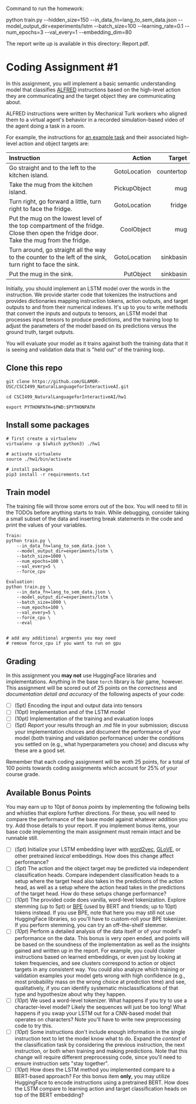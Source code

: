 Command to run the homework:

python train.py --hidden_size=150 --in_data_fn=lang_to_sem_data.json --model_output_dir=experiments/lstm --batch_size=100 --learning_rate=0.1 --num_epochs=3 --val_every=1 --embedding_dim=80

The report write up is available in this directory: Report.pdf.






# Coding Assignment #1

In this assignment, you will implement a basic semantic understanding model that classifies [ALFRED](https://askforalfred.com/) instructions based on the high-level action they are communicating and the target object they are communicating about.

ALFRED instructions were written by Mechanical Turk workers who aligned them to a virtual agent's behavior in a recorded simulation-based video of the agent doing a task in a room.

For example, the instructions for [an example task](https://askforalfred.com/?vid=8781) and their associated high-level action and object targets are:

| Instruction                                                                                                                          | Action       | Target     |
| :----------------------------------------------------------------------------------------------------------------------------------- | ------------:| ----------:|
| Go straight and to the left to the kitchen island.                                                                                   | GotoLocation | countertop |
| Take the mug from the kitchen island.                                                                                                | PickupObject | mug        |
| Turn right, go forward a little, turn right to face the fridge.                                                                      | GotoLocation | fridge     |
| Put the mug on the lowest level of the top compartment of the fridge. Close then open the fridge door. Take the mug from the fridge. | CoolObject   | mug        |
| Turn around, go straight all the way to the counter to the left of the sink, turn right to face the sink.                            | GotoLocation | sinkbasin  |
| Put the mug in the sink.                                                                                                             | PutObject    | sinkbasin  |

Initially, you should implement an LSTM model over the words in the instruction. We provide starter code that tokenizes the instructions and provides dictionaries mapping instruction tokens, action outputs, and target outputs to and from their numerical indexes. It's up to you to write methods that convert the inputs and outputs to tensors, an LSTM model that processes input tensors to produce predictions, and the training loop to adjust the parameters of the model based on its predictions versus the ground truth, target outputs.

You will evaluate your model as it trains against both the training data that it is seeing and validation data that is "held out" of the training loop. 

## Clone this repo
```
git clone https://github.com/GLAMOR-USC/CSCI499_NaturalLanguageforInteractiveAI.git

cd CSCI499_NaturalLanguageforInteractiveAI/hw1

export PYTHONPATH=$PWD:$PYTHONPATH
```

## Install some packages

```
# first create a virtualenv 
virtualenv -p $(which python3) ./hw1

# activate virtualenv
source ./hw1/bin/activate

# install packages
pip3 install -r requirements.txt
```

## Train model

The training file will throw some errors out of the box. You will need to fill in the TODOs before anything starts to train.
While debugging, consider taking a small subset of the data and inserting break statements in the code and print the values of your variables.

```
Train:
python train.py \
    --in_data_fn=lang_to_sem_data.json \
    --model_output_dir=experiments/lstm \
    --batch_size=1000 \
    --num_epochs=100 \
    --val_every=5 \
    --force_cpu 

Evaluation:
python train.py \
    --in_data_fn=lang_to_sem_data.json \
    --model_output_dir=experiments/lstm \
    --batch_size=1000 \
    --num_epochs=100 \
    --val_every=5 \
    --force_cpu \
    --eval


# add any additional argments you may need
# remove force_cpu if you want to run on gpu
```


## Grading

In this assignment you **may not** use HuggingFace libraries and implementations. Anything in the base `torch` library is fair game, however.
This assignment will be scored out of 25 points on the *correctness* and *documentation detail and accuracy* of the following aspects of your code:

- [ ] (5pt) Encoding the input and output data into tensors
- [ ] (10pt) Implementation and of the LSTM model
- [ ] (10pt) Implementation of the training and evaluation loops
- [ ] (5pt) *Report* your results through an .md file in your submission; discuss your implementation choices and document the performance of your model (both training and validation performance) under the conditions you settled on (e.g., what hyperparameters you chose) and discuss why these are a good set.

Remember that each coding assignment will be woth 25 points, for a total of 100 points towards coding assignments which account for 25% of your course grade.

## Available Bonus Points

You may earn up to 10pt of *bonus points* by implementing the following bells and whistles that explore further directions. For these, you will need to compare the performance of the base model against whatever addition you try. Add those details to your report. If you implement bonus items, your base code implementing the main assignment must remain intact and be runnable still.

- [ ] (*5pt*) Initialize your LSTM embedding layer with [word2vec](https://mccormickml.com/2016/04/12/googles-pretrained-word2vec-model-in-python/), [GLoVE](https://nlp.stanford.edu/projects/glove/), or other pretrained *lexical* embeddings. How does this change affect performance?
- [ ] (*5pt*) The action and the object target may be predicted via independent classification heads. Compare independent classification heads to a setup where the target head also takes in the predictions of the action head, as well as a setup where the action head takes in the predictions of the target head. How do these setups change performance?
- [ ] (*10pt*) The provided code does vanilla, word-level tokenization. Explore stemming (up to 5pt) or [BPE](https://en.wikipedia.org/wiki/Byte_pair_encoding) (used by BERT and friends; up to 10pt) tokens instead. If you use BPE, note that here you may still not use HuggingFace libraries, so you'll have to custom-roll your BPE tokenizer. If you perform stemming, you can try an off-the-shelf stemmer.
- [ ] (*10pt*) Perform a detailed analysis of the data itself or of your model's performance on the data. This bonus is very open ended, and points will be based on the soundness of the implementation as well as the insights gained and written up in the report. For example, you could cluster instructions based on learned embeddings, or even just by looking at token frequencies, and see clusters correspond to action or object targets in any consistent way. You could also analyze which training or validation examples your model gets wrong with high confidence (e.g., most probability mass on the wrong choice at prediction time) and see, qualitatively, if you can identify systematic misclassifications of that type and hypothesize about why they happen.
- [ ] (*10pt*) We used a word-level tokenizer. What happens if you try to use a character-level model? Likely the sequences will just be too long! What happens if you swap your LSTM out for a CNN-based model that operates on characters? Note you'll have to write new preprocessing code to try this.
- [ ] (*10pt*) Some instructions don't include enough information in the single instruction text to let the model know what to do. Expand the *context* of the classification task by considering the previous instruction, the next instruction, or both when training and making predictions. Note that this change will require different preprocessing code, since you'll need to ensure instruction sets "stay together". 
- [ ] (*10pt*) How does the LSTM method you implemented compare to a BERT-based approach? For this bonus item **only**, you may utilize HuggingFace to encode instructions using a pretrained BERT. How does the LSTM compare to learning action and target classification heads on top of the BERT embedding?
